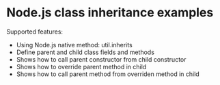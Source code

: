 Node.js class inheritance examples
=========

Supported features:
* Using Node.js native method: util.inherits
* Define parent and child class fields and methods
* Shows how to call parent constructor from child constructor
* Shows how to override parent method in child
* Shows how to call parent method from overriden method in child